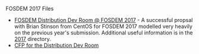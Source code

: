 FOSDEM 2017 Files

* [FOSDEM Distribution Dev Room @ FOSDEM 2017](2017/fosdem-2017-distribution-devroom.md) - A successful propsal with Brian Stinson from CentOS for FOSDEM 2017 modelled very heavily on the previous year's submission.  Additional useful information is in the [2017](2017) directory.
* [CFP for the Distribution Dev Room](cfp.md)
